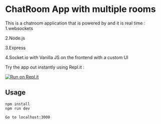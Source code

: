 # ChatRoom App with multiple rooms
This is a chatroom application that is powered by and it is real time :
1.websockets

2.Node.js 

3.Express 

4.Socket.io with Vanilla JS on the frontend with a custom UI

Try the app out instantly using Repl.it :

[![Run on Repl.it](https://repl.it/badge/github/vp1099/ChatRoom-Using-Node-and-Express-js)](https://repl.it/github/vp1099/ChatRoom-Using-Node-and-Express-js)


## Usage
```
npm install
npm run dev

Go to localhost:3000
```

